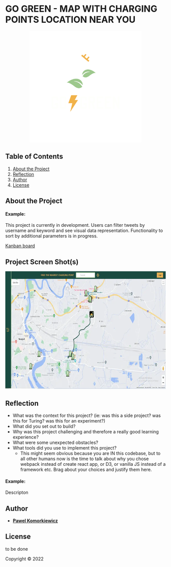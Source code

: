 # GO GREEN - MAP WITH CHARGING POINTS LOCATION NEAR YOU 
<p align="center">
<img src="https://github.com/pawelkom88/go-green/blob/main/public/assets/logo.png" alt="Outletity logo" width="350" height="350"/>
</p>

## Table of Contents

1. [About the Project](#about-the-project)
2. [Reflection](#reflection)
3. [Author](#author)
4. [License](#licence)

## About the Project 

#### Example:

This project is currently in development. Users can filter tweets by username and keyword and see visual data representation. Functionality to sort by additional parameters is in progress.

[Kanban board](https://trello.com/invite/b/4rkwaukW/ATTI3a0001048a76b8af5d21f87ceab961baF7A44D17/go-green)

## Project Screen Shot(s)

<img src='https://raw.githubusercontent.com/pawelkom88/go-green/main/screenshot.webp' width="650" height="370" />

## Reflection

  - What was the context for this project? (ie: was this a side project? was this for Turing? was this for an experiment?)
  - What did you set out to build?
  - Why was this project challenging and therefore a really good learning experience?
  - What were some unexpected obstacles?
  - What tools did you use to implement this project?
      - This might seem obvious because you are IN this codebase, but to all other humans now is the time to talk about why you chose webpack instead of create react app, or D3, or vanilla JS instead of a framework etc. Brag about your choices and justify them here.  

#### Example:  

Descripton

## Author

* **[Pawel Komorkiewicz](https://github.com/pawelkom88)**

## License

to be done

Copyright © 2022

